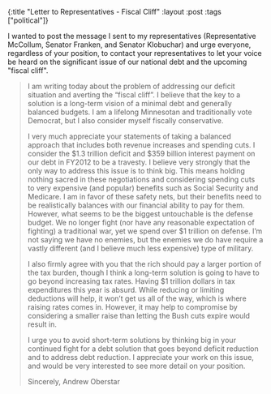 {:title "Letter to Representatives - Fiscal Cliff"
 :layout :post
 :tags ["political"]}

I wanted to post the message I sent to my representatives (Representative McCollum, Senator Franken, and Senator Klobuchar) and urge everyone, regardless of your position, to contact your representatives to let your voice be heard on the significant issue of our national debt and the upcoming "fiscal cliff".

> I am writing today about the problem of addressing our deficit situation and averting the “fiscal cliff”. I believe that the key to a solution is a long-term vision of a minimal debt and generally balanced budgets. I am a lifelong Minnesotan and traditionally vote Democrat, but I also consider myself fiscally conservative.
>
> I very much appreciate your statements of taking a balanced approach that includes both revenue increases and spending cuts. I consider the $1.3 trillion deficit and $359 billion interest payment on our debt in FY2012 to be a travesty. I believe very strongly that the only way to address this issue is to think big. This means holding nothing sacred in these negotiations and considering spending cuts to very expensive (and popular) benefits such as Social Security and Medicare. I am in favor of these safety nets, but their benefits need to be realistically balances with our financial ability to pay for them. However, what seems to be the biggest untouchable is the defense budget. We no longer fight (nor have any reasonable expectation of fighting) a traditional war, yet we spend over $1 trillion on defense. I’m not saying we have no enemies, but the enemies we do have require a vastly different (and I believe much less expensive) type of military.
>
> I also firmly agree with you that the rich should pay a larger portion of the tax burden, though I think a long-term solution is going to have to go beyond increasing tax rates. Having $1 trillion dollars in tax expenditures this year is absurd. While reducing or limiting deductions will help, it won’t get us all of the way, which is where raising rates comes in. However, it may help to compromise by considering a smaller raise than letting the Bush cuts expire would result in.
>
> I urge you to avoid short-term solutions by thinking big in your continued fight for a debt solution that goes beyond deficit reduction and to address debt reduction. I appreciate your work on this issue, and would be very interested to see more detail on your position.
>
> Sincerely,
> Andrew Oberstar
